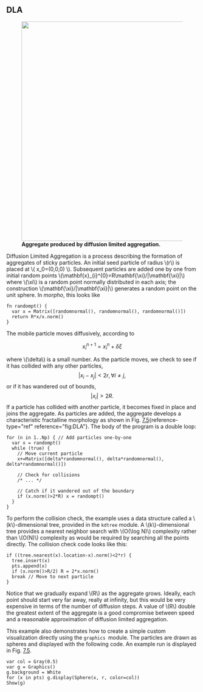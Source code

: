 ## DLA 

<figure id="fig:DLA">
<div class="centering">
<img src="../Figures/ExamplesChapter/dla/dla.png" style="width:6in" />
</div>
<figcaption><span id="fig:DLA" label="fig:DLA"></span><strong>Aggregate
produced by diffusion limited aggregation.</strong></figcaption>
</figure>

Diffusion Limited Aggregation is a process describing the formation of
aggregates of sticky particles. An initial seed particle of radius \\(r\\)
is placed at \\( x_0=(0,0,0) \\). Subsequent particles are added
one by one from initial random points
\\(\mathbf{x}_{i}^{0}=R\mathbf{\xi}/|\mathbf{\xi}|\\) where \\(\xi\\) is a
random point normally distributed in each axis; the construction
\\(\mathbf{\xi}/|\mathbf{\xi}|\\) generates a random point on the unit
sphere. In *morpho*, this looks like

    fn randompt() {
      var x = Matrix([randomnormal(), randomnormal(), randomnormal()])
      return R*x/x.norm() 
    }

The mobile particle moves diffusively, according to

$$ x_i^{n+1}=x_i^{n}+\delta\xi$$ 

where \\(\delta\\) is
a small number. As the particle moves, we check to see if it has
collided with any other particles,
$$\left|x_{i}-x_{j}\right|<2r,\forall i\neq j,\label{eq:collisioncheck}$$
or if it has wandered out of bounds, $$\left|x_{i}\right|>2R.$$ If a
particle has collided with another particle, it becomes fixed in place
and joins the aggregate. As particles are added, the aggregate develops
a characteristic fractalline morphology as shown in Fig.
[7.5](#fig:DLA){reference-type="ref" reference="fig:DLA"}. The body of
the program is a double loop:

    for (n in 1..Np) { // Add particles one-by-one  
      var x = randompt()
      while (true) {
        // Move current particle
        x+=Matrix([delta*randomnormal(), delta*randomnormal(), delta*randomnormal()])

        // Check for collisions
        /* ... */

        // Catch if it wandered out of the boundary
        if (x.norm()>2*R) x = randompt() 
      }
    }

To perform the collision check, the example uses a data structure called
a \\(k\\)-dimensional tree, provided in the `kdtree` module. A
\\(k\\)-dimensional tree provides a nearest neighbor search with \\(O(\log N)\\)
complexity rather than \\(O(N)\\) complexity as would be required by
searching all the points directly. The collision check code looks like
this:

    if ((tree.nearest(x).location-x).norm()<2*r) {
      tree.insert(x)
      pts.append(x)
      if (x.norm()>R/2) R = 2*x.norm()
      break // Move to next particle
    }

Notice that we gradually expand \\(R\\) as the aggregate grows. Ideally,
each point should start very far away, really at infinity, but this
would be very expensive in terms of the number of diffusion steps. A
value of \\(R\\) double the greatest extent of the aggregate is a good
compromise between speed and a reasonable approximation of diffusion
limited aggregation.

This example also demonstrates how to create a simple custom
visualization directly using the `graphics `module. The particles are
drawn as spheres and displayed with the following code. An example run
is displayed in Fig. [7.5](#fig:DLA).

    var col = Gray(0.5)
    var g = Graphics()
    g.background = White
    for (x in pts) g.display(Sphere(x, r, color=col))
    Show(g)
